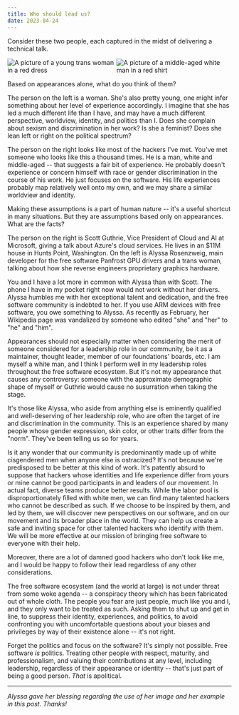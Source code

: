 ```yaml
---
title: Who should lead us?
date: 2023-04-24
---
```


Consider these two people, each captured in the midst of delivering a technical
talk.

<div class="images">
  <img src="https://l.sr.ht/AB9J.jpg" alt="A picture of a young trans woman in a red dress" />
  <img src="https://l.sr.ht/uI9v.jpg" alt="A picture of a middle-aged white man in a red shirt" />
</div>
<style>.images { display: flex; }</style>

Based on appearances alone, what do you think of them?

The person on the left is a woman. She's also pretty young, one might infer
something about her level of experience accordingly. I imagine that she has led
a much different life than I have, and may have a much different perspective,
worldview, identity, and politics than I. Does she complain about sexism and
discrimination in her work? Is she a feminist? Does she lean left or right on
the political spectrum?

The person on the right looks like most of the hackers I've met. You've met
someone who looks like this a thousand times. He is a man, white and middle-aged
-- that suggests a fair bit of experience. He probably doesn't experience or
concern himself with race or gender discrimination in the course of his work. He
just focuses on the software. His life experiences probably map relatively well
onto my own, and we may share a similar worldview and identity.

Making these assumptions is a part of human nature -- it's a useful shortcut in
many situations. But they are assumptions based only on appearances. What are
the facts?

The person on the right is Scott Guthrie, Vice President of Cloud and AI at
Microsoft, giving a talk about Azure's cloud services. He lives in an $11M house
in Hunts Point, Washington. On the left is Alyssa Rosenzweig, main developer for
the free software Panfrost GPU drivers and a trans woman, talking about how she
reverse engineers proprietary graphics hardware.

You and I have a lot more in common with Alyssa than with Scott.  The phone I
have in my pocket right now would not work without her drivers. Alyssa humbles
me with her exceptional talent and dedication, and the free software community
is indebted to her. If you use ARM devices with free software, you owe something
to Alyssa. As recently as February, her Wikipedia page was vandalized by someone
who edited "she" and "her" to "he" and "him".

Appearances should not especially matter when considering the merit of someone
considered for a leadership role in our community, be it as a maintainer,
thought leader, member of our foundations' boards, etc. I am myself a white man,
and I think I perform well in my leadership roles throughout the free software
ecosystem. But it's not my appearance that causes any controversy: someone with
the approximate demographic shape of myself or Guthrie would cause no
susurration when taking the stage.

It's those like Alyssa, who aside from anything else is eminently qualified and
well-deserving of her leadership role, who are often the target of ire and
discrimination in the community. This is an experience shared by many people
whose gender expression, skin color, or other traits differ from the "norm".
They've been telling us so for years.

Is it any wonder that our community is predominantly made up of white
cisgendered men when anyone else is ostracized? It's not because we're
predisposed to be better at this kind of work. It's patently absurd to suppose
that hackers whose identities and life experience differ from yours or mine
cannot be good participants in and leaders of our movement. In actual fact,
diverse teams produce better results. While the labor pool is disproportionately
filled with white men, we can find many talented hackers who cannot be described
as such. If we choose to be inspired by them, and led by them, we will discover
new perspectives on our software, and on our movement and its broader place in
the world. They can help us create a safe and inviting space for other talented
hackers who identify with them. We will be more effective at our mission of
bringing free software to everyone with their help.

Moreover, there are a lot of damned good hackers who don't look like me, and I
would be happy to follow their lead regardless of any other considerations.

The free software ecosystem (and the world at large) is not under threat from
some woke agenda -- a conspiracy theory which has been fabricated out of whole
cloth. The people you fear are just people, much like you and I, and they only
want to be treated as such.  Asking them to shut up and get in line, to suppress
their identity, experiences, and politics, to avoid confronting you with
uncomfortable questions about your biases and privileges by way of their
existence alone -- it's not right.

Forget the politics and focus on the software? It's simply not possible. Free
software *is* politics. Treating other people with respect, maturity, and
professionalism, and valuing their contributions at any level, including
leadership, regardless of their appearance or identity -- that's just part of
being a good person. *That* is apolitical.

---

*Alyssa gave her blessing regarding the use of her image and her example in this
post. Thanks!*
